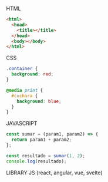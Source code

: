 HTML

```html
<html>
  <head>
    <title></title>
  </head>
  <body></body>
</html>
```

CSS

```css
.container {
  background: red;
}

@media print {
  #cuchara {
    background: blue;
  }
}
```

JAVASCRIPT

```js
const sumar = (param1, param2) => {
  return param1 + param2;
};

const resultado = sumar(1, 2);
console.log(resultado);
```

LIBRARY JS (react, angular, vue, svelte)
